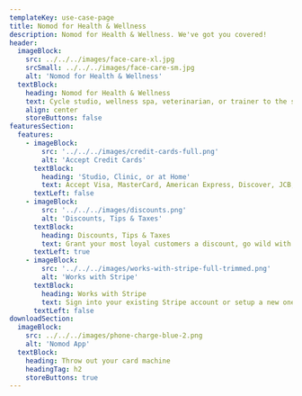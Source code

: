 ```yaml
---
templateKey: use-case-page
title: Nomod for Health & Wellness
description: Nomod for Health & Wellness. We've got you covered!
header:
  imageBlock:
    src: ../../../images/face-care-xl.jpg
    srcSmall: ../../../images/face-care-sm.jpg
    alt: 'Nomod for Health & Wellness'
  textBlock:
    heading: Nomod for Health & Wellness
    text: Cycle studio, wellness spa, veterinarian, or trainer to the stars, render your professional services and politely ask for that which is owed
    align: center
    storeButtons: false
featuresSection:
  features:
    - imageBlock:
        src: '../../../images/credit-cards-full.png'
        alt: 'Accept Credit Cards'
      textBlock:
        heading: 'Studio, Clinic, or at Home'
        text: Accept Visa, MasterCard, American Express, Discover, JCB, Union Pay, and a bunch more with a few simple taps
      textLeft: false
    - imageBlock:
        src: '../../../images/discounts.png'
        alt: 'Discounts, Tips & Taxes'
      textBlock:
        heading: Discounts, Tips & Taxes
        text: Grant your most loyal customers a discount, go wild with tips for your team, and capture taxes to stay compliant
      textLeft: true
    - imageBlock:
        src: '../../../images/works-with-stripe-full-trimmed.png'
        alt: 'Works with Stripe'
      textBlock:
        heading: Works with Stripe
        text: Sign into your existing Stripe account or setup a new one when signing up!
      textLeft: false
downloadSection:
  imageBlock:
    src: ../../../images/phone-charge-blue-2.png
    alt: 'Nomod App'
  textBlock:
    heading: Throw out your card machine
    headingTag: h2
    storeButtons: true
---
```

